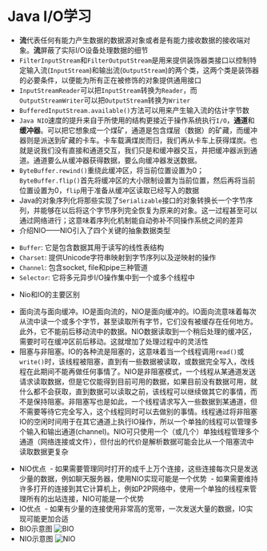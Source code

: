 # Java I/O学习
+ **流**代表任何有能力产生数据的数据源对象或者是有能力接收数据的接收端对象。**流**屏蔽了实际I/O设备处理数据的细节
+ `FilterInputStream`和`FilterOutputStream`是用来提供装饰器类接口以控制特定输入流(`InputStream`)和输出流(`OutputStream`)的两个类，这两个类是装饰器的必要条件，以便能为所有正在被修饰的对象提供通用接口
+ `InputStreamReader`可以把`InputStream`转换为`Reader`，而`OutputStreamWriter`可以把`OutputStream`转换为`Writer`
+ `BufferedInputStream.available()`方法可以用来产生输入流的估计字节数
+ `Java NIO`速度的提升来自于所使用的结构更接近于操作系统执行`I/O`，**通道**和**缓冲器**。可以把它想象成一个煤矿，通道是包含煤层（数据）的矿藏，而缓冲器则是派送到矿藏的卡车。卡车载满煤炭而归，我们再从卡车上获得煤炭。也就是说我们没有直接和通道交互，我们只是和缓冲器交互，并把缓冲器派到通道。通道要么从缓冲器获得数据，要么向缓冲器发送数据。
+ `ByteBuffer.rewind()`重绕此缓冲区，将当前位置设置为0；`ByteBuffer.flip()`首先将缓冲区的大小限制设置为当前位置，然后再将当前位置设置为0，`flip`用于准备从缓冲区读取已经写入的数据
+ Java的对象序列化将那些实现了`Serializable`接口的对象转换长一个字节序列，并能够在以后将这个字节序列完全恢复为原来的对象。这一过程甚至可以通过网络进行；这意味着序列化机制能自动弥补不同操作系统之间的差异
+ 介绍NIO——NIO引入了四个关键的抽象数据类型
 - `Buffer`: 它是包含数据其用于读写的线性表结构
 - `Charset`: 提供Unicode字符串映射到字节序列以及逆映射的操作
 - `Channel`: 包含socket, file和pipe三种管道
 - `Selector`: 它将多元异步I/O操作集中到一个或多个线程中
+ Nio和IO的主要区别
 - 面向流与面向缓冲。IO是面向流的，NIO是面向缓冲的。IO面向流意味着每次从流中读一个或多个字节，甚至读取所有字节，它们没有被缓存在任何地方。此外，它不能前后移动流中的数据。NIO数据读取到一个稍后处理的缓冲区，需要时可在缓冲区前后移动。这就增加了处理过程中的灵活性
 - 阻塞与非阻塞。IO的各种流是阻塞的，这意味着当一个线程调用`read()`或`write()`时，该线程被阻塞，直到有一些数据被读取，或数据完全写入，改线程在此期间不能再做任何事情了。NIO是非阻塞模式，一个线程从某通道发送请求读取数据，但是它仅能得到目前可用的数据，如果目前没有数据可用，就什么都不会获取，直到数据可以读取之前，该线程可以继续做其它的事情，而不是保持阻塞。非阻塞写也是如此，一个线程请求写入一些数据到某通道，但不需要等待它完全写入，这个线程同时可以去做别的事情。线程通过将非阻塞IO的空闲时间用于在其它通道上执行IO操作，所以一个单独的线程可以管理多个输入和输出通道(channel)。NIO可只使用一个（或几个）单独线程管理多个通道（网络连接或文件），但付出的代价是解析数据可能会比从一个阻塞流中读取数据更复杂
 + NIO优点
  - 如果需要管理同时打开的成千上万个连接，这些连接每次只是发送少量的数据，例如聊天服务器，使用NIO实现可能是一个优势
  - 如果需要维持许多打开的连接到其它计算机上，例如P2P网络中，使用一个单独的线程来管理所有的出站连接，NIO可能是一个优势
 + IO优点
  - 如果有少量的连接使用非常高的宽带，一次发送大量的数据，IO实现可能更加合适
 + BIO示意图
![BIO](http://img.blog.csdn.net/20150507161118213?watermark/2/text/aHR0cDovL2Jsb2cuY3Nkbi5uZXQvaHVodWlfY3M=/font/5a6L5L2T/fontsize/400/fill/I0JBQkFCMA==/dissolve/70/gravity/Center)
 + NIO示意图
![NIO](http://img.blog.csdn.net/20150507165828514?watermark/2/text/aHR0cDovL2Jsb2cuY3Nkbi5uZXQvaHVodWlfY3M=/font/5a6L5L2T/fontsize/400/fill/I0JBQkFCMA==/dissolve/70/gravity/Center)
